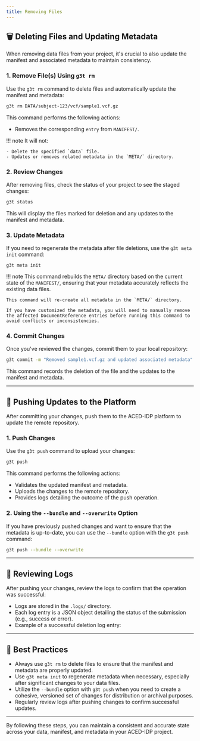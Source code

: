 ```yaml
---
title: Removing Files
---
```


## 🗑️ Deleting Files and Updating Metadata

When removing data files from your project, it's crucial to also update the manifest and associated metadata to maintain consistency.

### 1. Remove File(s) Using `g3t rm`

Use the `g3t rm` command to delete files and automatically update the manifest and metadata:

```bash
g3t rm DATA/subject-123/vcf/sample1.vcf.gz
```

This command performs the following actions:

- Removes the corresponding `entry` from `MANIFEST/`.

!!! note
    It will not:

    - Delete the specified `data` file.
    - Updates or removes related metadata in the `META/` directory.

### 2. Review Changes

After removing files, check the status of your project to see the staged changes:

```bash
g3t status
```

This will display the files marked for deletion and any updates to the manifest and metadata.

### 3. Update Metadata

If you need to regenerate the metadata after file deletions, use the `g3t meta init` command:

```
g3t meta init
```

!!! note
    This command rebuilds the `META/` directory based on the current state of the `MANIFEST/`, ensuring that your metadata accurately reflects the existing data files.
    
    This command will re-create all metadata in the `META/` directory.
    
    If you have customized the metadata, you will need to manually remove the affected DocumentReference entries before running this command to avoid conflicts or inconsistencies.

### 4. Commit Changes

Once you've reviewed the changes, commit them to your local repository:

```bash
g3t commit -m "Removed sample1.vcf.gz and updated associated metadata"
```
This command records the deletion of the file and the updates to the manifest and metadata.

---

## 🚀 Pushing Updates to the Platform

After committing your changes, push them to the ACED-IDP platform to update the remote repository.

### 1. Push Changes

Use the `g3t push` command to upload your changes:

```bash
g3t push
```

This command performs the following actions:

- Validates the updated manifest and metadata.
- Uploads the changes to the remote repository.
- Provides logs detailing the outcome of the push operation.

### 2. Using the `--bundle` and `--overwrite` Option

If you have previously pushed changes and want to ensure that the metadata is up-to-date, you can use the `--bundle` option with the `g3t push` command:

```bash
g3t push --bundle --overwrite
```

---

## 🧾 Reviewing Logs

After pushing your changes, review the logs to confirm that the operation was successful:

- Logs are stored in the `.logs/` directory.
- Each log entry is a JSON object detailing the status of the submission (e.g., success or error).
- Example of a successful deletion log entry:

---

## 📌 Best Practices

- Always use `g3t rm` to delete files to ensure that the manifest and metadata are properly updated.
- Use `g3t meta init` to regenerate metadata when necessary, especially after significant changes to your data files.
- Utilize the `--bundle` option with `g3t push` when you need to create a cohesive, versioned set of changes for distribution or archival purposes.
- Regularly review logs after pushing changes to confirm successful updates.

---

By following these steps, you can maintain a consistent and accurate state across your data, manifest, and metadata in your ACED-IDP project. 
